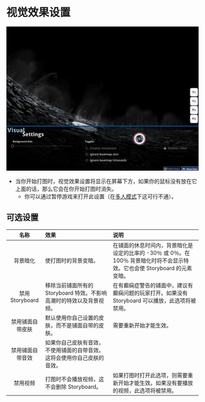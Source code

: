 # 视觉效果设置

![设置视觉效果的例子](img/VisualSettings.jpg "设置视觉效果的例子")

-   当你开始打图时，视觉效果设置将显示在屏幕下方，如果你的鼠标没有放在它上面的话，那么它会在你开始打图时消失。
    -   你可以通过暂停游戏来打开此设置（在[多人模式](/wiki/Multi)下这可行不通）。

## 可选设置

| 名称 | 效果 | 说明 |
|:---:|:---|:---|
| 背景暗化 | 使打图时的背景变暗。 | 在铺面的休息时间内，背景暗化是设定的比率的 -30％ 或 0％。在 100％ 背景暗化时将不会显示特效。它也会使 Storyboard 的元素变暗。 |
| 禁用 Storyboard | 移除当前铺面所有的 Storyboard 特效。不影响高潮时的特效以及背景视频。 | 在有癫痫症警告的铺面中，建议有癫痫问题的玩家打开。如果没有 Storyboard 可以播放，此选项将被禁用。 |
| 禁用铺面自带皮肤 | 默认使用你自己设置的皮肤，而不是铺面自带的皮肤。 | 需要重新开始才能生效。 |
| 禁用铺面自带音效 | 如果你自己皮肤有音效，不使用铺面的自带音效。这将会使用你自己皮肤的音效。 |
| 禁用视频 | 打图时不会播放视频，这不会删除 Storyboard。 | 如果打图时打开此选项，则需要重新开始才能生效。如果没有要播放的视频，此选项将被禁用。 |